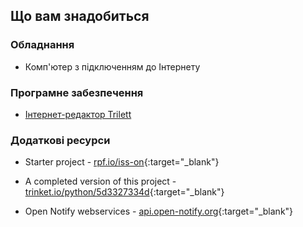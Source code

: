 ## Що вам знадобиться

### Обладнання

+ Комп'ютер з підключенням до Інтернету

### Програмне забезпечення

+ [Інтернет-редактор Trіlett](https://trinket.io/)

### Додаткові ресурси

+ Starter project - [rpf.io/iss-on](http://rpf.io/iss-on){:target="_blank"}

+ A completed version of this project - [trinket.io/python/5d3327334d](https://trinket.io/python/5d3327334d){:target="_blank"}

+ Open Notify webservices - [api.open-notify.org](http://api.open-notify.org/){:target="_blank"}